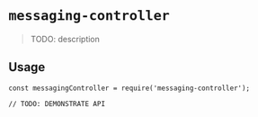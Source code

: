# `messaging-controller`

> TODO: description

## Usage

```
const messagingController = require('messaging-controller');

// TODO: DEMONSTRATE API
```

